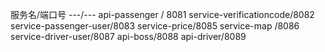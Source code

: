 
服务名/端口号
---/---
api-passenger / 8081
service-verificationcode/8082
service-passenger-user/8083
service-price/8085
service-map /8086
service-driver-user/8087
api-boss/8088
api-driver/8089